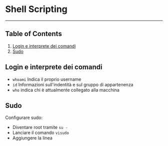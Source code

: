 # Shell Scripting

---------------
## Table of Contents

1. [Login e interprete dei comandi](#login-e-interprete-dei-comandi)
2. [Sudo](#sudo)



## Login e interprete dei comandi

  * `whoami` Indica il proprio username
  * `id` Informazioni sull'indentità e sul gruppo di appartenenza
  * `who` indica chi è attualmente collegato alla macchina


## Sudo

Configurare sudo:
 * Diventare root tramite `su -`
 * Lanciare il comando `visudo`
 * Aggiungere la linea

